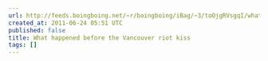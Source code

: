 ```yaml
---
url: http://feeds.boingboing.net/~r/boingboing/iBag/~3/toOjgRVsgqI/what-happened-before.html
created_at: 2011-06-24 05:51 UTC
published: false
title: What happened before the Vancouver riot kiss
tags: []
---
```



